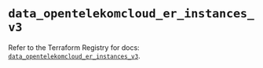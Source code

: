 # `data_opentelekomcloud_er_instances_v3`

Refer to the Terraform Registry for docs: [`data_opentelekomcloud_er_instances_v3`](https://registry.terraform.io/providers/opentelekomcloud/opentelekomcloud/1.36.47/docs/data-sources/er_instances_v3).
